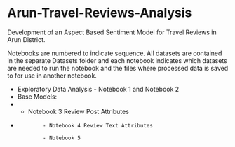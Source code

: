 # Arun-Travel-Reviews-Analysis
Development of an Aspect Based Sentiment Model for Travel Reviews in Arun District.

Notebooks are numbered to indicate sequence. All datasets are contained in the separate Datasets folder and each notebook indicates which datasets are needed to run the notebook and the files where processed data is saved to for use in another notebook.

* Exploratory Data Analysis - Notebook 1 and Notebook 2
* Base Models:
*  - Notebook 3 Review Post Attributes
* 
              - Notebook 4 Review Text Attributes
              
              - Notebook 5 

